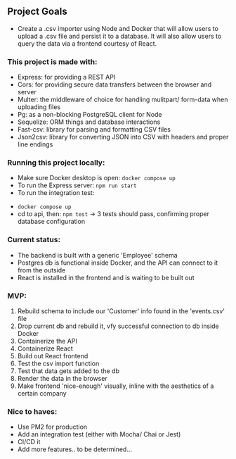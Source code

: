 ## Project Goals
* Create a .csv importer using Node and Docker that will allow users to upload a .csv file and persist it to a database. It will also allow users to query the data via a frontend courtesy of React.

### This project is made with:
* Express: for providing a REST API
* Cors: for providing secure data transfers between the browser and server
* Multer: the middleware of choice for handling mulitpart/ form-data when uploading files
* Pg: as a non-blocking PostgreSQL client for Node
* Sequelize: ORM things and database interactions
* Fast-csv: library for parsing and formatting CSV files
* Json2csv: library for converting JSON into CSV with headers and proper line endings

### Running this project locally:
* Make sure Docker desktop is open: `docker compose up`
* To run the Express server: `npm run start`
* To run the integration test:
- `docker compose up`
- cd to api, then: `npm test`
-> 3 tests should pass, confirming proper database configuration
<!-- * To run the frontend: `npm run dev` -->

### Current status:
* The backend is built with a generic 'Employee' schema
* Postgres db is functional inside Docker, and the API can connect to it from the outside
* React is installed in the frontend and is waiting to be built out

### MVP:
1. Rebuild schema to include our 'Customer' info found in the 'events.csv' file
2. Drop current db and rebuild it, vfy successful connection to db inside Docker
3. Containerize the API
4. Containerize React
5. Build out React frontend
6. Test the csv import function
7. Test that data gets added to the db
8. Render the data in the browser
9. Make frontend 'nice-enough' visually, inline with the aesthetics of a certain company

### Nice to haves:
* Use PM2 for production
* Add an integration test (either with Mocha/ Chai or Jest)
* CI/CD it
* Add more features.. to be determined...
